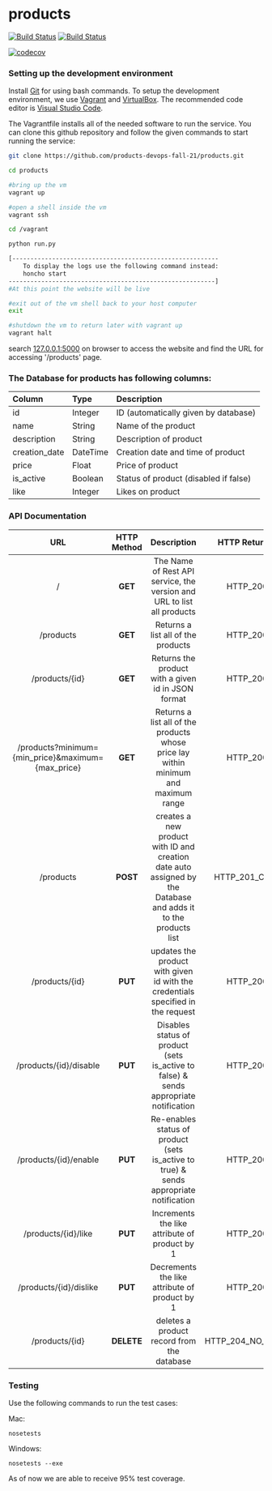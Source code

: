 # products

[![Build Status](https://github.com/nyu-devops/lab-flask-bdd/actions/workflows/tdd-tests.yml/badge.svg)](https://github.com/nyu-devops/lab-flask-bdd/actions)
[![Build Status](https://github.com/nyu-devops/lab-flask-bdd/actions/workflows/bdd-tests.yml/badge.svg)](https://github.com/nyu-devops/lab-flask-bdd/actions)

<!-- [![Build Status](https://app.travis-ci.com/products-devops-fall-21/products.svg?branch=main)](https://app.travis-ci.com/products-devops-fall-21/products) -->
[![codecov](https://codecov.io/gh/products-devops-fall-21/products/branch/main/graph/badge.svg?token=B6SCHVQSB5)](https://codecov.io/gh/products-devops-fall-21/products)

### Setting up the development environment
Install [Git](http://git-scm.com/downloads) for using bash commands.
To setup the development environment, we use [Vagrant](https://www.vagrantup.com/downloads) and [VirtualBox](https://www.virtualbox.org/wiki/Downloads). The recommended code editor is [Visual Studio Code](https://code.visualstudio.com/).

The Vagrantfile installs all of the needed software to run the service. You can clone this github repository and follow the given commands to start running the service:
 
```bash
git clone https://github.com/products-devops-fall-21/products.git  

cd products     

#bring up the vm
vagrant up 

#open a shell inside the vm
vagrant ssh 

cd /vagrant

python run.py

[---------------------------------------------------------
    To display the logs use the following command instead:
    honcho start
---------------------------------------------------------]
#At this point the website will be live

#exit out of the vm shell back to your host computer
exit 

#shutdown the vm to return later with vagrant up
vagrant halt 
```



search [127.0.0.1:5000](http://127.0.0.1:5000/) on browser to access the website and find the URL for accessing '/products' page.

### The Database for products has following columns:
| Column | Type | Description
| :--- | :--- | :--- |
| id | Integer | ID (automatically given by database) 
| name | String | Name of the product
| description | String | Description of product
| creation_date | DateTime | Creation date and time of product
| price | Float | Price of product
| is_active | Boolean | Status of product (disabled if false)
| like  | Integer | Likes on product

### API Documentation

 |                 URL                 | HTTP Method |                         Description                          | HTTP Return Code |
| :---------------------------------: | :---------: | :----------------------------------------------------------: | :---------------:|
|              /           |   **GET**   |              The Name of Rest API service, the version and URL to list all products             |  HTTP_200_OK |
|              /products              |   **GET**   |              Returns a list all of the products              | HTTP_200_OK |
|           /products/{id}            |   **GET**   |             Returns the product with a given id in JSON format             | HTTP_200_OK |
|              /products?minimum={min_price}&maximum={max_price}              |   **GET**   |              Returns a list all of the products whose price lay within minimum and maximum range             | HTTP_200_OK |
|              /products              |  **POST**   | creates a new product with ID and creation date auto assigned by the Database and adds it to the products list | HTTP_201_CREATED |
|           /products/{id}            |   **PUT**   | updates the product with given id with the credentials specified in the request |  HTTP_200_OK |
|              /products/{id}/disable              |   **PUT**   |              Disables status of product (sets is_active to false) & sends appropriate notification              | HTTP_200_OK |
|              /products/{id}/enable              |   **PUT**   |              Re-enables status of product (sets is_active to true) & sends appropriate notification              | HTTP_200_OK |
|              /products/{id}/like              |   **PUT**   |             Increments the like attribute of product by 1              | HTTP_200_OK |
|              /products/{id}/dislike              |   **PUT**   |             Decrements the like attribute of product by 1              | HTTP_200_OK |
|           /products/{id}            | **DELETE**  |           deletes a product record from the database           | HTTP_204_NO_CONTENT |

### Testing
Use the following commands to run the test cases:

Mac: 
```
nosetests
```
Windows: 
```
nosetests --exe
```

As of now we are able to receive 95% test coverage.

